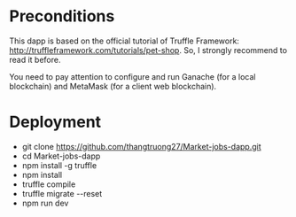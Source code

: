 # Preconditions

This dapp is based on the official tutorial of Truffle Framework: http://truffleframework.com/tutorials/pet-shop. So, I strongly recommend to read it before.

You need to pay attention to configure and run Ganache (for a local blockchain) and MetaMask (for a client web blockchain).
# Deployment

* git clone https://github.com/thangtruong27/Market-jobs-dapp.git
* cd Market-jobs-dapp
* npm install -g truffle
* npm install
* truffle compile
* truffle migrate --reset
* npm run dev
